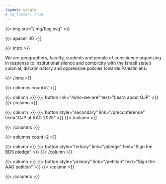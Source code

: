 ```yaml
---
layout: single
# no_footer: true
---
```


<!-- ### Coming soon -->

{{< img src="/img/flag.svg" >}}

{{< spacer 40 >}}


<div style="margin:auto;">

{{< intro >}}

We are geographers, faculty, students and people of conscience organizing in response to institutional silence and complicity with the Israeli state’s colonial, discriminatory and oppressive policies towards Palestinians.

{{< /intro >}}

{{< columns count=2 >}}

{{< column >}} {{< button link="/who-we-are" text="Learn about GJP" >}} {{< /column >}}

{{< column >}} {{< button style="secondary" link="/preconference" text="GJP at AAG 2025" >}} {{< /column >}}

{{< /columns >}}

{{< columns count=2 >}}

{{< column >}} {{< button style="tertiary" link="/pledge" text="Sign the BDS pledge" >}} {{< /column >}}

{{< column >}} {{< button style="primary" link="/petition" text="Sign the AAG petition" >}} {{< /column >}}

{{< /columns >}}

</div>